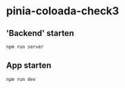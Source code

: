 # pinia-coloada-check3

## 'Backend' starten

```sh
npm run server
```

## App starten

```sh
npm run dev
```
